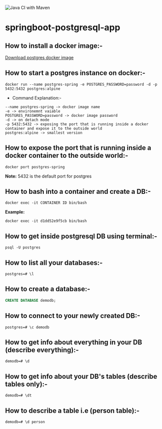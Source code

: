 ![Java CI with Maven](https://github.com/MoAmr/springboot-postgresql-app/workflows/Java%20CI%20with%20Maven/badge.svg?event=push)

# springboot-postgresql-app


## How to install a docker image:-

[Download postgres docker image](https://hub.docker.com/_/postgres)

## How to start a postgres instance on docker:-


```console
docker run --name postgres-spring -e POSTGRES_PASSWORD=password -d -p 5432:5432 postgres:alpine
```

* Command Explanation:-
 
```console
--name postgres-spring -> docker image name 
-e -> environemnt vaiable 
POSTGRES_PASSWORD=password -> docker image password
-d -> on detach mode
-p 5432:5432 -> exposing the port that is running inside a docker container and expose it to the outside world
postgres:alpine -> smallest version
```

## How to expose the port that is running inside a docker container to the outside world:-

```console
docker port postgres-spring
```

**Note:** 5432 is the default port for postgres 

## How to bash into a container and create a DB:-

```console
docker exec -it CONTAINER ID bin/bash
```

**Example:**
```console
docker exec -it d1dd52e9f5cb bin/bash
```

## How to get inside postgresql DB using terminal:-

```console
psql -U postgres
```

## How to list all your databases:-

```console
postgres=# \l
```

## How to create a database:-

```sql
CREATE DATABASE demodb;
```

## How to connect to your newly created DB:-

```console
postgres=# \c demodb
```

## How to get info about everything in your DB (describe everything):-

```console
demodb=# \d
```

## How to get info about your DB's tables (describe tables only):-

```console
demodb=# \dt
```

## How to describe a table i.e (person table):-

```console
demodb=# \d person
```
